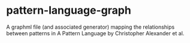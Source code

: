# pattern-language-graph
A graphml file (and associated generator) mapping the relationships between patterns in A Pattern Language by Christopher Alexander et al.
